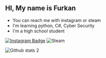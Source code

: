 ## HI, My name is Furkan
- You can reach me with instagram or steam
- I'm learning python, C#, Cyber Security
- I'm a high school student

[![Instagram Badge](https://img.shields.io/badge/-Instagram-C13584?style=flat-quare&labelColor=C13584&logo=instagram&logoColor=white&link=link)](https://www.instagram.com/furkann.sh/) 
![Steam](https://img.shields.io/badge/steam-%23000000.svg?style=for-the-badge&logo=steam&logoColor=white)

![Github stats 2](https://github-readme-stats.vercel.app/api?username=Kerxunos&show_icons=true&theme=radical)
